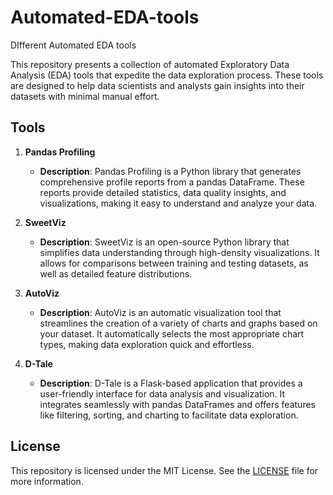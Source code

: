 # Automated-EDA-tools
DIfferent Automated EDA tools 

This repository presents a collection of automated Exploratory Data Analysis (EDA) tools that expedite the data exploration process. These tools are designed to help data scientists and analysts gain insights into their datasets with minimal manual effort.

## Tools

1. **Pandas Profiling**
   - **Description**: Pandas Profiling is a Python library that generates comprehensive profile reports from a pandas DataFrame. These reports provide detailed statistics, data quality insights, and visualizations, making it easy to understand and analyze your data.

2. **SweetViz**
   - **Description**: SweetViz is an open-source Python library that simplifies data understanding through high-density visualizations. It allows for comparisons between training and testing datasets, as well as detailed feature distributions.

3. **AutoViz**
   - **Description**: AutoViz is an automatic visualization tool that streamlines the creation of a variety of charts and graphs based on your dataset. It automatically selects the most appropriate chart types, making data exploration quick and effortless.

4. **D-Tale**
   - **Description**: D-Tale is a Flask-based application that provides a user-friendly interface for data analysis and visualization. It integrates seamlessly with pandas DataFrames and offers features like filtering, sorting, and charting to facilitate data exploration.


## License

This repository is licensed under the MIT License. See the [LICENSE](LICENSE) file for more information.
